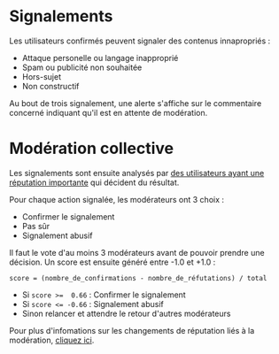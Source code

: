 # Signalements

Les utilisateurs confirmés peuvent signaler des contenus innapropriés :

* Attaque personelle ou langage inapproprié
* Spam ou publicité non souhaitée
* Hors-sujet
* Non constructif
  
Au bout de trois signalement, une alerte s'affiche sur le commentaire concerné
indiquant qu'il est en attente de modération.   

# Modération collective

Les signalements sont ensuite analysés par [des utilisateurs ayant une
réputation importante](/help/privileges) qui décident du résultat.

Pour chaque action signalée, les modérateurs ont 3 choix :

* Confirmer le signalement
* Pas sûr
* Signalement abusif

Il faut le vote d'au moins 3 modérateurs avant de pouvoir prendre une décision.
Un score est ensuite généré entre -1.0 et +1.0 : 

```
score = (nombre_de_confirmations - nombre_de_réfutations) / total
```

* Si `score >=  0.66` : Confirmer le signalement
* Si `score <= -0.66` : Signalement abusif
* Sinon relancer et attendre le retour d'autres modérateurs

Pour plus d'infomations sur les changements de réputation liés à la modération,
[cliquez ici](/help/reputation).